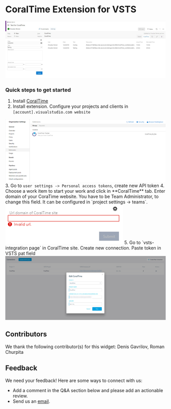 # CoralTime Extension for VSTS

<img src="./static/img/example.jpg" />

### Quick steps to get started ###

1. Install [CoralTime](https://github.com/CoralTime/CoralTime)
2. Install extension. Configure your projects and clients in `[account].visualstudio.com website`
<img src="./static/img/install-extension.png" />
3. Go to <code>user settings -> Personal access tokens</code>, create new API token
4. Choose a work item to start your work and click in **CoralTime** tab. Enter domain of your CoraTime website. You have to be Team Administrator, to change this field. It can be configured in `project settings -> teams`.
<img src="./static/img/enter-url.png" />
5. Go to `vsts-integration page` in CoralTime site. Create new connection. Paste token in VSTS pat field
<img src="./static/img/vsts-integration.jpg" />

## Contributors

We thank the following contributor(s) for this widget: Denis Gavrilov, Roman Churpita

## Feedback

We need your feedback! Here are some ways to connect with us:

- Add a comment in the Q&A section below and please add an actionable review.
- Send us an [email](mailto://denis.gavrilov@coralteq.com).

